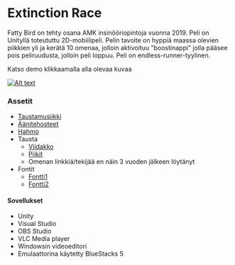 # Extinction Race

Fatty Bird on tehty osana AMK insinööriopintoja vuonna 2019. Peli on Unityllä toteututtu 2D-mobiilipeli. Pelin tavoite on hyppiä maassa olevien piikkien yli ja kerätä 10 omenaa, jolloin aktivoituu "boostinappi" jolla pääsee pois peliruudusta, jolloin peli loppuu. Peli on endless-runner-tyylinen.

Katso demo klikkaamalla alla olevaa kuvaa

[![Alt text](https://img.youtube.com/vi/cm7A2GqdGps/0.jpg)](https://www.youtube.com/watch?v=cm7A2GqdGps)

### Assetit

* [Taustamusiikki](https://opengameart.org/content/jump-and-run-tropical-mix)
* [Äänitehosteet](https://opengameart.org/content/cartoony-jump-and-bounce)
* [Hahmo](https://arks.itch.io/dino-characters)
* Tausta
  * [Viidakko](https://jesse-m.itch.io/jungle-pack)
  * [Piikit](https://opengameart.org/content/bevouliin-free-game-obstacle-spikes)
  * Omenan linkkiä/tekijää en näin 3 vuoden jälkeen löytänyt
* Fontit
  * [Fontti1](https://www.1001fonts.com/piedra-font.html)
  * [Fontti2](https://www.1001fonts.com/yoster-island-font.html)

#### Sovellukset
* Unity
* Visual Studio
* OBS Studio
* VLC Media player
* Windowsin videoeditori
* Emulaattorina käytetty BlueStacks 5
